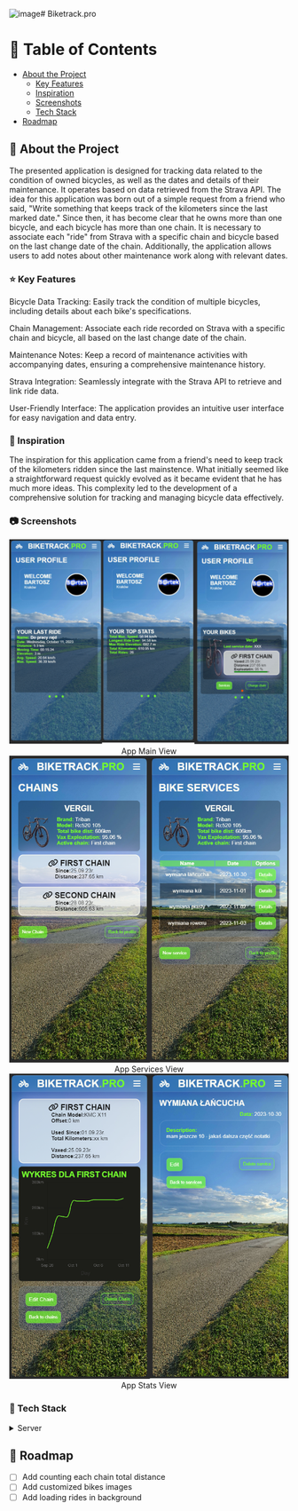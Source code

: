 ![image](https://github.com/BarrYPL/biketrack/assets/33989477/ef0af9fe-11b3-4052-8060-7df8e8e2f393)# Biketrack.pro

<!-- Table of Contents -->
# :notebook_with_decorative_cover: Table of Contents

- [About the Project](#star2-about-the-project)
  * [Key Features](#star-key-features)
  * [Inspiration](#tada-inspiration)
  * [Screenshots](#camera-screenshots)
  * [Tech Stack](#space_invader-tech-stack)
- [Roadmap](#compass-roadmap)

<!-- About the Project -->
## :star2: About the Project

The presented application is designed for tracking data related to the condition of owned bicycles, as well as the dates and details of their maintenance. It operates based on data retrieved from the Strava API. The idea for this application was born out of a simple request from a friend who said, "Write something that keeps track of the kilometers since the last marked date." Since then, it has become clear that he owns more than one bicycle, and each bicycle has more than one chain. It is necessary to associate each "ride" from Strava with a specific chain and bicycle based on the last change date of the chain. Additionally, the application allows users to add notes about other maintenance work along with relevant dates.

<!-- Key Features -->
### :star: Key Features
Bicycle Data Tracking: Easily track the condition of multiple bicycles, including details about each bike's specifications.

Chain Management: Associate each ride recorded on Strava with a specific chain and bicycle, all based on the last change date of the chain.

Maintenance Notes: Keep a record of maintenance activities with accompanying dates, ensuring a comprehensive maintenance history.

Strava Integration: Seamlessly integrate with the Strava API to retrieve and link ride data.

User-Friendly Interface: The application provides an intuitive user interface for easy navigation and data entry.

<!-- Inspiration -->
### :tada: Inspiration
The inspiration for this application came from a friend's need to keep track of the kilometers ridden since the last mainstence. What initially seemed like a straightforward request quickly evolved as it became evident that he has much more ideas. This complexity led to the development of a comprehensive solution for tracking and managing bicycle data effectively.

<!-- Screenshots -->
### :camera: Screenshots
<div align="center"> 
  <img src="https://github.com/BarrYPL/biketrack/blob/main/app/assets/images/main.png?raw=true" alt="screenshot" />
  App Main View
</div>

<div align="center"> 
  <img src="https://github.com/BarrYPL/biketrack/blob/main/app/assets/images/stats.png?raw=true" alt="screenshot" />
  App Services View
</div>

<div align="center"> 
  <img src="https://github.com/BarrYPL/biketrack/blob/main/app/assets/images/views.png?raw=true" alt="screenshot" />
  App Stats View
</div>

<!-- TechStack -->
### :space_invader: Tech Stack

<details>
  <summary>Server</summary>
  <ul>
    <li><a href="https://www.ruby-lang.org/">Ruby</a></li>
    <li><a href="https://rubyonrails.org">Rails Framework</a></li>
    <li><a href="https://oauth.net/2/">Rails Framework</a></li>
  </ul>
</details>

## :compass: Roadmap

* [ ] Add counting each chain total distance
* [ ] Add customized bikes images
* [ ] Add loading rides in background
